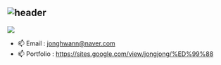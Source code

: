 ## ![header](https://capsule-render.vercel.app/api?&type=Rounded&color=ADD8E6&height=200&section=header&text=Welcome%20to%20Jonghwan's%20GitHub&fontSize=50)

<img src="https://img.shields.io/badge/jonghwann@naver.com-3DDC84?style=flat-square&logo=maildotcom&logoColor=3DDC84&labelColor=black"/>

- 📫 Email      : jonghwann@naver.com 
- 📫 Portfolio  : https://sites.google.com/view/jongjong/%ED%99%88
